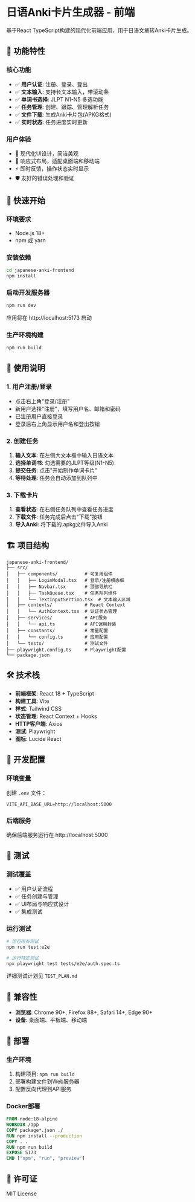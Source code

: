 # 日语Anki卡片生成器 - 前端

基于React TypeScript构建的现代化前端应用，用于日语文章转Anki卡片生成。

## 🚀 功能特性

### 核心功能
- ✅ **用户认证**: 注册、登录、登出
- ✅ **文本输入**: 支持长文本输入，带滚动条
- ✅ **单词书选择**: JLPT N1-N5 多选功能
- ✅ **任务管理**: 创建、跟踪、管理解析任务
- ✅ **文件下载**: 生成Anki卡片包(APKG格式)
- ✅ **实时状态**: 任务进度实时更新

### 用户体验
- 🎨 现代化UI设计，简洁美观
- 📱 响应式布局，适配桌面端和移动端
- ⚡ 即时反馈，操作状态实时显示
- 🛡️ 友好的错误处理和验证

## 🏁 快速开始

### 环境要求
- Node.js 18+
- npm 或 yarn

### 安装依赖
```bash
cd japanese-anki-frontend
npm install
```

### 启动开发服务器
```bash
npm run dev
```
应用将在 http://localhost:5173 启动

### 生产环境构建
```bash
npm run build
```

## 📖 使用说明

### 1. 用户注册/登录
- 点击右上角"登录/注册"
- 新用户选择"注册"，填写用户名、邮箱和密码
- 已注册用户直接登录
- 登录后右上角显示用户名和登出按钮

### 2. 创建任务
1. **输入文本**: 在左侧大文本框中输入日语文本
2. **选择单词书**: 勾选需要的JLPT等级(N1-N5)
3. **提交任务**: 点击"开始制作单词卡片"
4. **等待处理**: 任务会自动添加到队列中

### 3. 下载卡片
1. **查看状态**: 在右侧任务队列中查看任务进度
2. **下载文件**: 任务完成后点击"下载"按钮
3. **导入Anki**: 将下载的.apkg文件导入Anki

## 🏗️ 项目结构

```
japanese-anki-frontend/
├── src/
│   ├── components/          # 可复用组件
│   │   ├── LoginModal.tsx   # 登录/注册模态框
│   │   ├── Navbar.tsx       # 顶部导航栏
│   │   ├── TaskQueue.tsx    # 任务队列组件
│   │   └── TextInputSection.tsx  # 文本输入区域
│   ├── contexts/            # React Context
│   │   └── AuthContext.tsx  # 认证状态管理
│   ├── services/            # API服务
│   │   └── api.ts           # API调用封装
│   ├── constants/           # 常量配置
│   │   └── config.ts        # 应用配置
│   └── tests/               # 测试文件
├── playwright.config.ts     # Playwright配置
└── package.json
```

## 🛠️ 技术栈

- **前端框架**: React 18 + TypeScript
- **构建工具**: Vite
- **样式**: Tailwind CSS
- **状态管理**: React Context + Hooks
- **HTTP客户端**: Axios
- **测试**: Playwright
- **图标**: Lucide React

## 🔧 开发配置

### 环境变量
创建 `.env` 文件：
```
VITE_API_BASE_URL=http://localhost:5000
```

### 后端服务
确保后端服务运行在 http://localhost:5000

## 🧪 测试

### 测试覆盖
- ✅ 用户认证流程
- ✅ 任务创建与管理
- ✅ UI布局与响应式设计
- ✅ 集成测试

### 运行测试
```bash
# 运行所有测试
npm run test:e2e

# 运行特定测试
npx playwright test tests/e2e/auth.spec.ts
```

详细测试计划见 `TEST_PLAN.md`

## 📱 兼容性

- **浏览器**: Chrome 90+, Firefox 88+, Safari 14+, Edge 90+
- **设备**: 桌面端、平板端、移动端

## 🚀 部署

### 生产环境
1. 构建项目: `npm run build`
2. 部署构建文件到Web服务器
3. 配置反向代理到API服务

### Docker部署
```dockerfile
FROM node:18-alpine
WORKDIR /app
COPY package*.json ./
RUN npm install --production
COPY . .
RUN npm run build
EXPOSE 5173
CMD ["npm", "run", "preview"]
```

## 📄 许可证

MIT License
